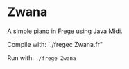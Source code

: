 # Zwana
A simple piano in Frege using Java Midi.

Compile with: `./fregec Zwana.fr"

Run with: `./frege Zwana`
